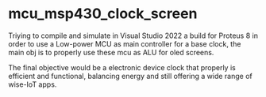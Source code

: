 # mcu_msp430_clock_screen
Triying to compile and simulate in Visual Studio 2022 a build for Proteus 8 in order to use a Low-power MCU as main controller for a base clock, the main obj is to properly use these mcu as ALU for oled screens.

The final objective would be a electronic device clock that properly is efficient and functional,
balancing energy and still offering a wide range of wise-IoT apps.
